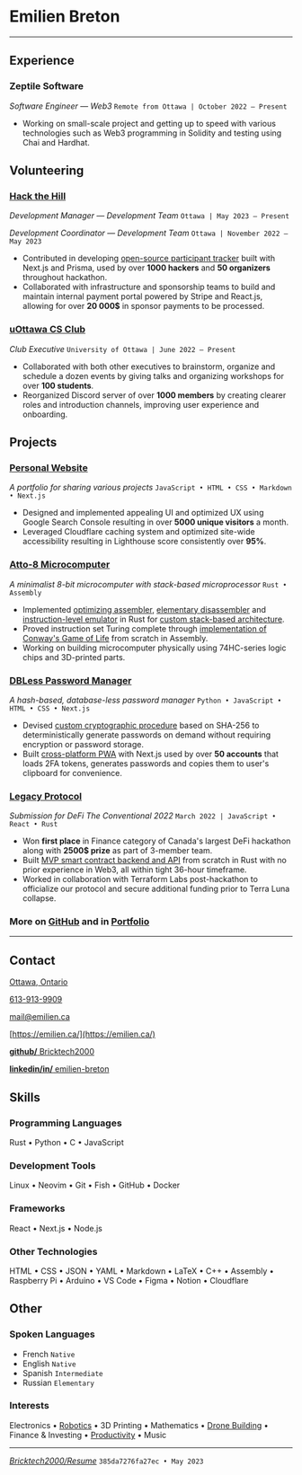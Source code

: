 # Emilien **Breton**

---

## Experience

### Zeptile Software

_Software Engineer — Web3_ `Remote from Ottawa | October 2022 — Present`

- Working on small-scale project and getting up to speed with various technologies such as Web3 programming in Solidity and testing using Chai and Hardhat.

## Volunteering

### [Hack the Hill](http://hackthehill.com/)

_Development Manager — Development Team_ `Ottawa | May 2023 — Present`

_Development Coordinator — Development Team_ `Ottawa | November 2022 — May 2023`

- Contributed in developing [open-source participant tracker](https://github.com/HacktheHill/track-the-hack) built with Next.js and Prisma, used by over **1000 hackers** and **50 organizers** throughout hackathon.
- Collaborated with infrastructure and sponsorship teams to build and maintain internal payment portal powered by Stripe and React.js, allowing for over **20 000$** in sponsor payments to be processed.

### [uOttawa CS Club](https://uocsclub.ca/)

_Club Executive_ `University of Ottawa | June 2022 — Present`

- Collaborated with both other executives to brainstorm, organize and schedule a dozen events by giving talks and organizing workshops for over **100 students**. 
- Reorganized Discord server of over **1000 members** by creating clearer roles and introduction channels, improving user experience and onboarding.

## Projects

### [Personal Website](https://emilien.ca/)

_A portfolio for sharing various projects_ `JavaScript • HTML • CSS • Markdown • Next.js`

- Designed and implemented appealing UI and optimized UX using Google Search Console resulting in over **5000 unique visitors** a month.
- Leveraged Cloudflare caching system and optimized site-wide accessibility resulting in Lighthouse score consistently over **95%**.

### [Atto-8 Microcomputer](https://github.com/Bricktech2000/Atto-8)

_A minimalist 8-bit microcomputer with stack-based microprocessor_ `Rust • Assembly`

- Implemented [optimizing assembler](https://github.com/Bricktech2000/Atto-8/tree/master/asm), [elementary disassembler](https://github.com/Bricktech2000/Atto-8/tree/master/dasm) and [instruction-level emulator](https://github.com/Bricktech2000/Atto-8/tree/master/emu) in Rust for [custom stack-based architecture](https://github.com/Bricktech2000/Atto-8/blob/master/spec/microprocessor.md).
- Proved instruction set Turing complete through [implementation of Conway's Game of Life](https://github.com/Bricktech2000/Atto-8/blob/master/test/life.asm) from scratch in Assembly.
- Working on building microcomputer physically using 74HC-series logic chips and 3D-printed parts.

### [DBLess Password Manager](https://dbless.emilien.ca/)

_A hash-based, database-less password manager_ `Python • JavaScript • HTML • CSS • Next.js`

- Devised [custom cryptographic procedure](https://github.com/Bricktech2000/DBLess/blob/master/web/lib/generatePassword.js) based on SHA-256 to deterministically generate passwords on demand without requiring encryption or password storage.
- Built [cross-platform PWA](https://dbless.emilien.ca/) with Next.js used by over **50 accounts**  that loads 2FA tokens, generates passwords and copies them to user's clipboard for convenience.

### [Legacy Protocol](https://devpost.com/software/legacy-protocol)

_Submission for DeFi The Conventional 2022_ `March 2022 | JavaScript • React • Rust`

- Won **first place** in Finance category of Canada's largest DeFi hackathon along with **2500$ prize** as part of 3-member team.
- Built [MVP smart contract backend and API](https://github.com/Bricktech2000/crypto_will) from scratch in Rust with no prior experience in Web3, all within tight 36-hour timeframe.
- Worked in collaboration with Terraform Labs post-hackathon to officialize our protocol and secure additional funding prior to Terra Luna collapse.

### More on [GitHub](https://github.com/Bricktech2000) and in [Portfolio](https://emilien.ca/)

---

## Contact

[Ottawa, Ontario](https://google.com/maps/place/Ottawa,+ON)



[613-913-9909](tel:+1-613-913-9909)

[mail@emilien.ca](mailto:mail@emilien.ca)

[https://emilien.ca/](https://emilien.ca/)

[**github/** Bricktech2000](https://github.com/Bricktech2000)

[**linkedin/in/** emilien-breton](https://www.linkedin.com/in/emilien-breton/)

## Skills

### Programming Languages

Rust • Python • C • JavaScript

### Development Tools

Linux • Neovim • Git • Fish • GitHub • Docker

### Frameworks

React • Next.js • Node.js

### Other Technologies

HTML • CSS • JSON • YAML • Markdown • LaTeX • C++ • Assembly • Raspberry Pi • Arduino • VS Code • Figma • Notion • Cloudflare

## Other

### Spoken Languages


- French `Native`
- English `Native`
- Spanish `Intermediate`
- Russian `Elementary`

### Interests

Electronics • [Robotics](https://emilien.ca/Spider-Robot/) • 3D Printing • Mathematics • [Drone Building](https://emilien.ca/FPV-Racing-Drone/) • Finance & Investing • [Productivity](https://notes.emilien.ca/productivity/) • Music

---

[_Bricktech2000/Resume_](https://github.com/Bricktech2000/Resume/) `385da7276fa27ec • May 2023`
